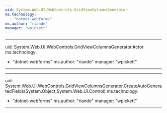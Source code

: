 ```yaml
---
uid: System.Web.UI.WebControls.GridViewColumnsGenerator
ms.technology: 
  - "dotnet-webforms"
ms.author: "riande"
manager: "wpickett"
---
```


---
uid: System.Web.UI.WebControls.GridViewColumnsGenerator.#ctor
ms.technology: 
  - "dotnet-webforms"
ms.author: "riande"
manager: "wpickett"
---

---
uid: System.Web.UI.WebControls.GridViewColumnsGenerator.CreateAutoGeneratedFields(System.Object,System.Web.UI.Control)
ms.technology: 
  - "dotnet-webforms"
ms.author: "riande"
manager: "wpickett"
---
